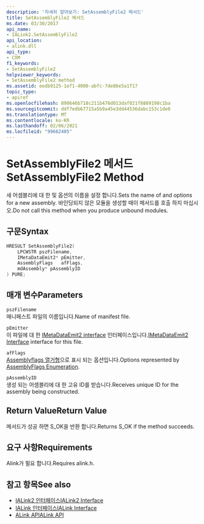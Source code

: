 ```yaml
---
description: '자세히 알아보기: SetAssemblyFile2 메서드'
title: SetAssemblyFile2 메서드
ms.date: 03/30/2017
api_name:
- IALink2.SetAssemblyFile2
api_location:
- alink.dll
api_type:
- COM
f1_keywords:
- SetAssemblyFile2
helpviewer_keywords:
- SetAssemblyFile2 method
ms.assetid: eedb9125-1ef1-4000-abfc-7de86e5a1f17
topic_type:
- apiref
ms.openlocfilehash: 890646b718c211b476d013daf021f8889198c1ba
ms.sourcegitcommit: ddf7edb67715a5b9a45e3dd44536dabc153c1de0
ms.translationtype: MT
ms.contentlocale: ko-KR
ms.lasthandoff: 02/06/2021
ms.locfileid: "99662405"
---
```

# <a name="setassemblyfile2-method"></a><span data-ttu-id="31fff-103">SetAssemblyFile2 메서드</span><span class="sxs-lookup"><span data-stu-id="31fff-103">SetAssemblyFile2 Method</span></span>

<span data-ttu-id="31fff-104">새 어셈블리에 대 한 및 옵션의 이름을 설정 합니다.</span><span class="sxs-lookup"><span data-stu-id="31fff-104">Sets the name of and options for a new assembly.</span></span> <span data-ttu-id="31fff-105">바인딩되지 않은 모듈을 생성할 때이 메서드를 호출 하지 마십시오.</span><span class="sxs-lookup"><span data-stu-id="31fff-105">Do not call this method when you produce unbound modules.</span></span>  
  
## <a name="syntax"></a><span data-ttu-id="31fff-106">구문</span><span class="sxs-lookup"><span data-stu-id="31fff-106">Syntax</span></span>  
  
```cpp  
HRESULT SetAssemblyFile2(  
    LPCWSTR pszFilename,  
    IMetaDataEmit2* pEmitter,  
    AssemblyFlags   afFlags,  
    mdAssembly* pAssemblyID  
) PURE;  
```  
  
## <a name="parameters"></a><span data-ttu-id="31fff-107">매개 변수</span><span class="sxs-lookup"><span data-stu-id="31fff-107">Parameters</span></span>  

 `pszFilename`  
 <span data-ttu-id="31fff-108">매니페스트 파일의 이름입니다.</span><span class="sxs-lookup"><span data-stu-id="31fff-108">Name of manifest file.</span></span>  
  
 `pEmitter`  
 <span data-ttu-id="31fff-109">이 파일에 대 한 [IMetaDataEmit2 interface](../metadata/imetadataemit2-interface.md) 인터페이스입니다.</span><span class="sxs-lookup"><span data-stu-id="31fff-109">[IMetaDataEmit2 Interface](../metadata/imetadataemit2-interface.md) interface for this file.</span></span>  
  
 `afFlags`  
 <span data-ttu-id="31fff-110">[Assemblyflags 열거형](../metadata/assemblyflags-enumeration.md)으로 표시 되는 옵션입니다.</span><span class="sxs-lookup"><span data-stu-id="31fff-110">Options represented by [AssemblyFlags Enumeration](../metadata/assemblyflags-enumeration.md).</span></span>  
  
 `pAssemblyID`  
 <span data-ttu-id="31fff-111">생성 되는 어셈블리에 대 한 고유 ID를 받습니다.</span><span class="sxs-lookup"><span data-stu-id="31fff-111">Receives unique ID for the assembly being constructed.</span></span>  
  
## <a name="return-value"></a><span data-ttu-id="31fff-112">Return Value</span><span class="sxs-lookup"><span data-stu-id="31fff-112">Return Value</span></span>  

 <span data-ttu-id="31fff-113">메서드가 성공 하면 S_OK을 반환 합니다.</span><span class="sxs-lookup"><span data-stu-id="31fff-113">Returns S_OK if the method succeeds.</span></span>  
  
## <a name="requirements"></a><span data-ttu-id="31fff-114">요구 사항</span><span class="sxs-lookup"><span data-stu-id="31fff-114">Requirements</span></span>  

 <span data-ttu-id="31fff-115">Alink가 필요 합니다.</span><span class="sxs-lookup"><span data-stu-id="31fff-115">Requires alink.h.</span></span>  
  
## <a name="see-also"></a><span data-ttu-id="31fff-116">참고 항목</span><span class="sxs-lookup"><span data-stu-id="31fff-116">See also</span></span>

- [<span data-ttu-id="31fff-117">IALink2 인터페이스</span><span class="sxs-lookup"><span data-stu-id="31fff-117">IALink2 Interface</span></span>](ialink2-interface.md)
- [<span data-ttu-id="31fff-118">IALink 인터페이스</span><span class="sxs-lookup"><span data-stu-id="31fff-118">IALink Interface</span></span>](ialink-interface.md)
- [<span data-ttu-id="31fff-119">ALink API</span><span class="sxs-lookup"><span data-stu-id="31fff-119">ALink API</span></span>](index.md)
